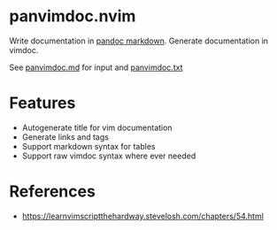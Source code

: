 # panvimdoc.nvim

Write documentation in [pandoc markdown](https://pandoc.org/MANUAL.html).
Generate documentation in vimdoc.

See [panvimdoc.md](./doc/panvimdoc.md) for input and [panvimdoc.txt](./doc/panvimdoc.txt)

# Features

- Autogenerate title for vim documentation
- Generate links and tags
- Support markdown syntax for tables
- Support raw vimdoc syntax where ever needed

# References

- <https://learnvimscriptthehardway.stevelosh.com/chapters/54.html>
